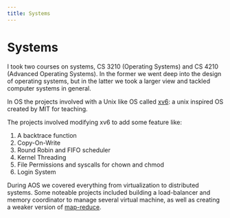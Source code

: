 ```yaml
---
title: Systems
---
```


# Systems

I took two courses on systems, CS 3210 (Operating Systems) and CS 4210 (Advanced Operating Systems). In the former we went deep into the design of operating systems, but in the latter we took a larger view and tackled computer systems in general.

In OS the projects involved with a Unix like OS called [xv6](https://pdos.csail.mit.edu/6.828/2012/xv6.html): a unix inspired OS created by MIT for teaching.

The projects involved modifying xv6 to add some feature like:
1. A backtrace function
2. Copy-On-Write
3. Round Robin and FIFO scheduler
4. Kernel Threading
5. File Permissions and syscalls for chown and chmod
6. Login System

During AOS we covered everything from virtualization to distributed systems. Some noteable projects included building a load-balancer and memory coordinator to manage several virtual machine, as well as creating a weaker version of [map-reduce](https://static.googleusercontent.com/media/research.google.com/en//archive/mapreduce-osdi04.pdf).
